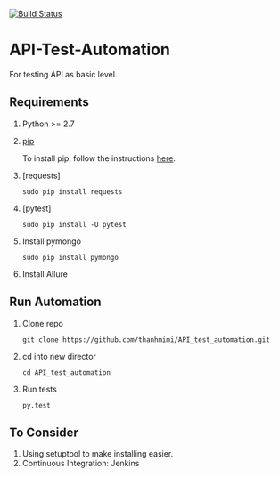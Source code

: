 [![Build Status](https://travis-ci.org/pdxcapstone/API-Test-Automation.svg?branch=master)](https://travis-ci.org/pdxcapstone/API-Test-Automation)
# API-Test-Automation
For testing API as basic level.

Requirements
------------
1. Python >= 2.7
2. [pip](https://packaging.python.org/installing/)
	
	To install pip, follow the instructions [here](https://packaging.python.org/installing/).
3. [requests]
	
	```sudo pip install requests```
4. [pytest]

	```sudo pip install -U pytest```
5. Install pymongo
  
	```sudo pip install pymongo```
6. Install Allure

Run Automation
--------------
1. Clone repo

	```git clone https://github.com/thanhmimi/API_test_automation.git```
2. cd into new director

	```cd API_test_automation```
3. Run tests

	```py.test ```
	

To Consider
-----------
1. Using setuptool to make installing easier.
2. Continuous Integration: Jenkins
